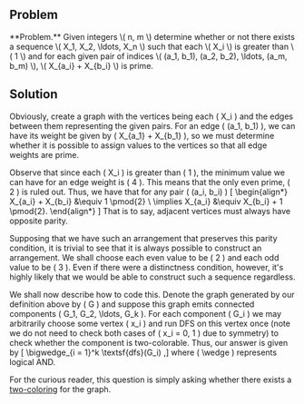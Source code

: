 ## Problem

<div class="side-box">
**Problem.** Given integers \( n, m \) determine whether or not there exists a
sequence \( X_1, X_2, \ldots, X_n \) such that each \( X_i \) is
greater than \( 1 \) and for each given pair of indices \( (a_1, b_1), (a_2, b_2),
\ldots, (a_m, b_m) \), \( X_{a_i} + X_{b_i} \) is prime.
</div>

## Solution

Obviously, create a graph with the vertices being each \( X_i \) and the
edges between them representing the given pairs. For an edge \( (a_1, b_1)
\), we can have its weight be given by \( X_{a_1} + X_{b_1} \), so we must
determine whether it is possible to assign values to the vertices so that
all edge weights are prime.

Observe that since each \( X_i \) is greater than \( 1 \), the minimum value we can have for an edge weight is \( 4 \). This means that the only even prime, \( 2 \) is ruled out. Thus, we have that for any pair \( (a_i, b_i) \)
\[
\begin{align*}
    X_{a_i} + X_{b_i} &\equiv 1 \pmod{2} \\
    \implies X_{a_i} &\equiv X_{b_i} + 1 \pmod{2}.
\end{align*}
\]
That is to say, adjacent vertices must always have opposite parity.

Supposing that we have such an arrangement that preserves this parity
condition, it is trivial to see that it is always possible to construct an
arrangement. We shall choose each even value to be \( 2 \) and each odd value to be \( 3 \). Even if there were a distinctness condition, however, it's highly likely that we would be able to construct such a sequence regardless.

We shall now describe how to code this. Denote the graph generated by our definition above by \( G \) and suppose this graph emits connected components \( G_1, G_2, \ldots, G_k \). For each component \( G_i \) we may arbitrarily choose some vertex \( x_i \) and run DFS on this vertex once (note we do not need to check both cases of \( x_i = 0, 1 \) due to symmetry) to check whether the component is two-colorable. Thus, our answer is given by
\[
    \bigwedge_{i = 1}^k \textsf{dfs}(G_i)
,\]
where \( \wedge \) represents logical AND.

For the curious reader, this question is simply asking whether there exists a <a href="https://en.wikipedia.org/wiki/Graph_coloring">two-coloring</a> for the graph.
